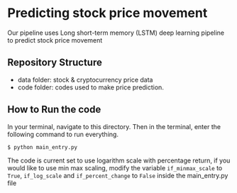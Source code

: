 # Predicting stock price movement
Our pipeline uses Long short-term memory (LSTM) deep learning pipeline to predict stock price movement

## Repository Structure
* data folder: stock & cryptocurrency price data
* code folder: codes used to make price prediction. 

## How to Run the code
In your terminal, navigate to this directory.
Then in the terminal, enter the following command to run everything.
```
$ python main_entry.py
```

The code is current set to use logarithm scale with percentage return, if you would like to 
use min max scaling, modify the variable ``` if_minmax_scale ``` to ``` True ```, 
``` if_log_scale ``` and ``` if_percent_change ``` to ``` False ``` inside the main_entry.py file
